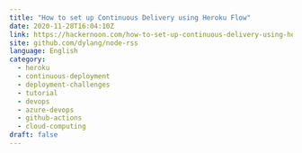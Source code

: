 ```yaml
---
title: "How to set up Continuous Delivery using Heroku Flow"
date: 2020-11-28T16:04:10Z
link: https://hackernoon.com/how-to-set-up-continuous-delivery-using-heroku-flow-ner34lj?source=rss&utm_medium=RSS&utm_source=news.12bit.vn
site: github.com/dylang/node-rss
language: English
category:
  - heroku
  - continuous-deployment
  - deployment-challenges
  - tutorial
  - devops
  - azure-devops
  - github-actions
  - cloud-computing
draft: false
---
```

